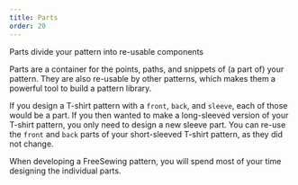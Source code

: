 ```yaml
---
title: Parts
order: 20
---
```


<Example part="docs_overview" options_focus="Part">
Parts divide your pattern into re-usable components
</Example>

Parts are a container for the points, paths, and snippets of (a part of) your pattern.
They are also re-usable by other patterns, which makes them a powerful tool to build
a pattern library.

If you design a T-shirt pattern with a `front`, `back`, and `sleeve`, each of those would be a part.
If you then wanted to make a long-sleeved version of your T-shirt pattern, you only need to design
a new sleeve part. You can re-use the `front` and `back` parts of your short-sleeved T-shirt pattern, as they did not change.

When developing a FreeSewing pattern, you will spend most of your time designing the individual parts.
